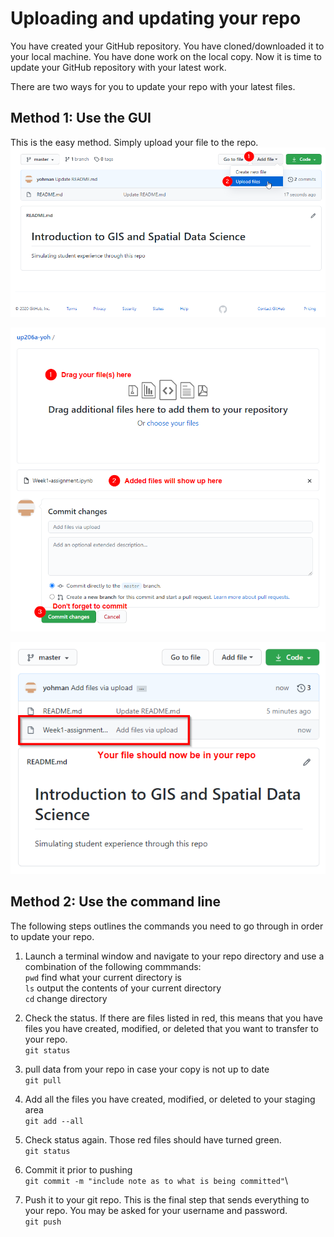 # Uploading and updating your repo

You have created your GitHub repository. You have cloned/downloaded it to your local machine. You have done work on the local copy. Now it is time to update your GitHub repository with your latest work. 

There are two ways for you to update your repo with your latest files.

## Method 1: Use the GUI

This is the easy method. Simply upload your file to the repo.
<kbd><img src="images/git-upload.png"></kbd>

<kbd><img src="images/git-add-file.png"></kbd>

<kbd><img src="images/git-file-uploaded.png"></kbd>




## Method 2: Use the command line

The following steps outlines the commands you need to go through in order to update your repo.

1. Launch a terminal window and navigate to your repo directory and use a combination of the following commmands:\
`pwd` find what your current directory is\
`ls` output the contents of your current directory\
`cd` change directory

1. Check the status. If there are files listed in red, this means that you have files you have created, modified, or deleted that you want to transfer to your repo.\
`git status`

1. pull data from your repo in case your copy is not up to date\
```git pull```

1. Add all the files you have created, modified, or deleted to your staging area\
`git add --all`

1. Check status again. Those red files should have turned green.\
```git status```

1. Commit it prior to pushing\
`git commit -m "include note as to what is being committed"`\

1. Push it to your git repo. This is the final step that sends everything to your repo. You may be asked for your username and password.\
`git push`
